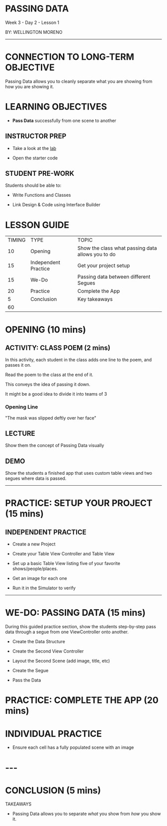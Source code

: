 # PASSING DATA

Week 3 - Day 2 - Lesson 1

BY: WELLINGTON MORENO

---


# CONNECTION TO LONG-TERM OBJECTIVE

Passing Data allows you to cleanly separate what you are showing from how you are showing it.

# LEARNING OBJECTIVES

* **Pass Data** successfully from one scene to another

## INSTRUCTOR PREP

* Take a look at the [lab](https://github.com/ga-iosi-la/iOSI-course-materials-LA/tree/master/curriculum/04-schedule-and-supplies/week-03/baseline-materials/passing-data-lab)

* Open the starter code

## STUDENT PRE-WORK

Students should be able to:

* Write Functions and Classes

* Link Design & Code using Interface Builder

# LESSON GUIDE

<table>
  <tr>
    <td>TIMING</td>
    <td>TYPE</td>
    <td>TOPIC</td>
  </tr>
  <tr>
    <td>10</td>
    <td>Opening</td>
    <td>Show the class what passing data allows you to do</td>
  </tr>
  <tr>
    <td>15</td>
    <td>Independent Practice</td>
    <td>Get your project setup</td>
  </tr>
  <tr>
    <td>15</td>
    <td>We-Do</td>
    <td>Passing data between different Segues</td>
  </tr>
  <tr>
    <td>20</td>
    <td>Practice</td>
    <td>Complete the App</td>
  </tr>
  <tr>
    <td>5</td>
    <td>Conclusion</td>
    <td>Key takeaways</td>
  </tr>
  <tr>
    <td>60</td>
    <td></td>
    <td></td>
  </tr>
</table>


# OPENING (10 mins)

## ACTIVITY: CLASS POEM (2 mins)

In this activity, each student in the class adds one line to the poem, and passes it on. 

Read the poem to the class at the end of it.

This conveys the idea of passing it down.

It might be a good idea to divide it into teams of 3 

### Opening Line

"The mask was slipped deftly over her face"

## LECTURE

Show them the concept of Passing Data visually

## DEMO

Show the students a finished app that uses custom table views and two segues where data is passed.

---


# PRACTICE: SETUP YOUR PROJECT (15 mins)

## INDEPENDENT PRACTICE

* Create a new Project

* Create your Table View Controller and Table View

* Set up a basic Table View listing five of your favorite shows/people/places.

* Get an image for each one

* Run it in the Simulator to verify

---


# WE-DO: PASSING DATA (15 mins)

During this guided practice section, show the students step-by-step pass data through a segue from one ViewController onto another.

* Create the Data Structure

* Create the Second View Controller

* Layout the Second Scene (add image, title, etc)

* Create the Segue

* Pass the Data 

# PRACTICE: COMPLETE THE APP (20 mins)

# INDIVIDUAL PRACTICE

* Ensure each cell has a fully populated scene with an image

# ---


# CONCLUSION (5 mins)

TAKEAWAYS

* Passing Data allows you to separate *what* you show from *how* you show it.

